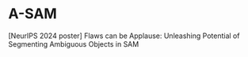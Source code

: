 # A-SAM
[NeurIPS 2024 poster] Flaws can be Applause: Unleashing Potential of Segmenting Ambiguous Objects in SAM
